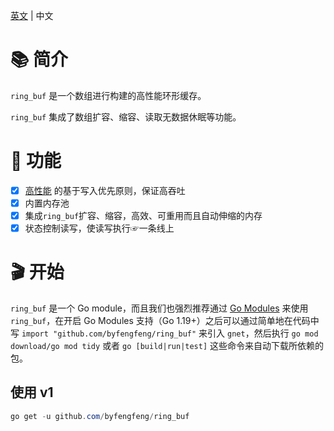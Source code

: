 [英文](README.md) | 中文

# 📚 简介

`ring_buf` 是一个数组进行构建的高性能环形缓存。

`ring_buf` 集成了数组扩容、缩容、读取无数据休眠等功能。

# 🚀 功能

- [x] [高性能](#-性能测试) 的基于写入优先原则，保证高吞吐
- [x] 内置内存池
- [x] 集成`ring_buf`扩容、缩容，高效、可重用而且自动伸缩的内存
- [x] 状态控制读写，使读写执行☞一条线上
# 🎬 开始

`ring_buf` 是一个 Go module，而且我们也强烈推荐通过 [Go Modules](https://go.dev/blog/using-go-modules) 来使用 `ring_buf`，在开启 Go Modules 支持（Go 1.19+）之后可以通过简单地在代码中写 `import "github.com/byfengfeng/ring_buf"` 来引入 `gnet`，然后执行 `go mod download/go mod tidy` 或者 `go [build|run|test]` 这些命令来自动下载所依赖的包。

## 使用 v1

```powershell
go get -u github.com/byfengfeng/ring_buf
```
